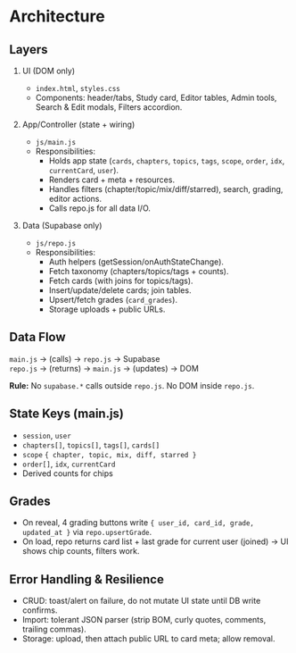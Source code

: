 # Architecture

## Layers
1) UI (DOM only)
   - `index.html`, `styles.css`
   - Components: header/tabs, Study card, Editor tables, Admin tools, Search & Edit modals, Filters accordion.

2) App/Controller (state + wiring)
   - `js/main.js`
   - Responsibilities:
     - Holds app state (`cards`, `chapters`, `topics`, `tags`, `scope`, `order`, `idx`, `currentCard`, `user`).
     - Renders card + meta + resources.
     - Handles filters (chapter/topic/mix/diff/starred), search, grading, editor actions.
     - Calls repo.js for all data I/O.

3) Data (Supabase only)
   - `js/repo.js`
   - Responsibilities:
     - Auth helpers (getSession/onAuthStateChange).
     - Fetch taxonomy (chapters/topics/tags + counts).
     - Fetch cards (with joins for topics/tags).
     - Insert/update/delete cards; join tables.
     - Upsert/fetch grades (`card_grades`).
     - Storage uploads + public URLs.

## Data Flow
`main.js` → (calls) → `repo.js` → Supabase  
`repo.js` → (returns) → `main.js` → (updates) → DOM

**Rule:** No `supabase.*` calls outside `repo.js`. No DOM inside `repo.js`.

## State Keys (main.js)
- `session`, `user`
- `chapters[]`, `topics[]`, `tags[]`, `cards[]`
- `scope` `{ chapter, topic, mix, diff, starred }`
- `order[]`, `idx`, `currentCard`
- Derived counts for chips

## Grades
- On reveal, 4 grading buttons write `{ user_id, card_id, grade, updated_at }` via `repo.upsertGrade`.
- On load, repo returns card list + last grade for current user (joined) → UI shows chip counts, filters work.

## Error Handling & Resilience
- CRUD: toast/alert on failure, do not mutate UI state until DB write confirms.
- Import: tolerant JSON parser (strip BOM, curly quotes, comments, trailing commas).
- Storage: upload, then attach public URL to card meta; allow removal.
